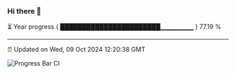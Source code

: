 ### Hi there 👋

⏳ Year progress { ███████████████████████▁▁▁▁▁▁▁ } 77.19 %

---

⏰ Updated on Wed, 09 Oct 2024 12:20:38 GMT

![Progress Bar CI](https://github.com/code-lakshay/GitHub-Actions-Demo/workflows/Progress%20Bar%20CI/badge.svg)
